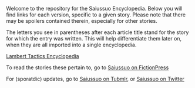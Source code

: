 Welcome to the repository for the Saiussuo Encyclopedia.
Below you will find links for each version, specific to a given story.
Please note that there may be spoilers contained therein, especially for other stories.

The letters you see in parentheses after each article title stand for the story for which the entry was written.  This will help differentiate them later on, when they are all imported into a single encyclopedia.

<a href="https://saiussuo.github.io/Encyclopedia/LambertTactics1.0release.html">Lambert Tactics Encyclopedia</a>

To read the stories these pertain to, go to <a href="https://www.fictionpress.com/~saiususo">Saiussuo on FictionPress</a>

For (sporatdic) updates, go to <a href="http://saiussuo.tumblr.com">Saiussuo on Tubmlr</a>, or <a href="http://twitter.com/saiussuo">Saiussuo on Twitter</a>

